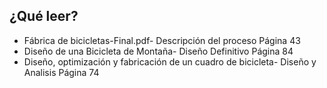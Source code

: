 ## ¿Qué leer? 
- Fábrica de bicicletas-Final.pdf- Descripción del proceso Página 43
- Diseño de una Bicicleta de Montaña- Diseño Definitivo Página 84
- Diseño, optimización y fabricación de un cuadro de bicicleta- Diseño y Analisis Página 74

